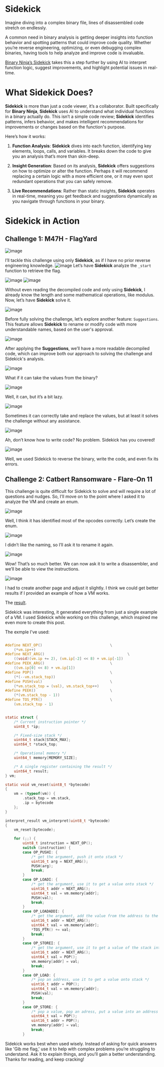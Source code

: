 # Sidekick
Imagine diving into a complex binary file, lines of disassembled code stretch on endlessly.

A common need in binary analysis is getting deeper insights into function behavior and spotting patterns that could improve code quality. Whether you’re reverse engineering, optimizing, or even debugging complex binaries, having tools to help analyze and improve code is invaluable. 

[Binary Ninja’s Sidekick](https://sidekick.binary.ninja/) takes this a step further by using AI to interpret function logic, suggest improvements, and highlight potential issues in real-time. 

# What Sidekick Does?

**Sidekick** is more than just a code viewer, it’s a collaborator. 
Built specifically for **Binary Ninja**, **Sidekick** uses AI to understand what individual functions in a binary actually do. 
This isn’t a simple code review; **Sidekick** identifies patterns, infers behavior, and makes intelligent recommendations for improvements or changes based on the function's purpose.

Here’s how it works:

1. **Function Analysis**: **Sidekick** dives into each function, identifying key elements, loops, calls, and variables. It breaks down the code to give you an analysis that’s more than skin-deep.

2. **Insight Generation**: Based on its analysis, **Sidekick** offers suggestions on how to optimize or alter the function. Perhaps it will recommend replacing a certain logic with a more efficient one, or it may even spot redundant operations that you can safely remove.

3. **Live Recommendations**: Rather than static insights, **Sidekick** operates in real-time, meaning you get feedback and suggestions dynamically as you navigate through functions in your binary.

# Sidekick in Action

## Challenge 1: M47H - FlagYard
![image](https://github.com/user-attachments/assets/41768d96-8b66-4bb1-b5a7-5f52b7595476)

I’ll tackle this challenge using only **Sidekick**, as if I have no prior reverse engineering knowledge.
![image](https://github.com/user-attachments/assets/2c9f4c74-df27-49e4-a6a2-c44f953c5c27)
Let’s have **Sidekick** analyze the `_start` function to retrieve the flag.

![image](https://github.com/user-attachments/assets/4b195c0d-77e3-4228-af46-cf606e97a0c3)
![image](https://github.com/user-attachments/assets/5e0093d0-8923-4967-9d66-985e5b681c8a)


Without even reading the decompiled code and only using **Sidekick**, I already know the length and some mathematical operations, like modulus. Now, let’s have **Sidekick** solve it.

![image](https://github.com/user-attachments/assets/f510d40d-6f34-4c4a-863e-ea79ac22132c)

Before fully solving the challenge, let’s explore another feature: `Suggestions`. This feature allows **Sidekick** to rename or modify code with more understandable names, based on the user's approval.

![image](https://github.com/user-attachments/assets/48c18e86-249d-475e-b575-00002822e497)


After applying the **Suggestions**, we’ll have a more readable decompiled code, which can improve both our approach to solving the challenge and Sidekick's analysis.

![image](https://github.com/user-attachments/assets/d2b50db1-7bdc-4892-8784-2f3f7868b437)


What if it can take the values from the binary?

![image](https://github.com/user-attachments/assets/a845af67-cd25-4a21-8930-3a9fe8eb4e6a)

Well, it can, but it’s a bit lazy.

![image](https://github.com/user-attachments/assets/b2205c23-1fe5-4925-ac1e-d5b1b204afba)

Sometimes it can correctly take and replace the values, but at least it solves the challenge without any assistance.

![image](https://github.com/user-attachments/assets/4ad2fbda-a04b-41db-b656-6ff861531ffb)

Ah, don’t know how to write code? No problem. Sidekick has you covered!

![image](https://github.com/user-attachments/assets/ec216e82-275b-4707-85a2-d0e8f5cb715c)

Well, we used Sidekick to reverse the binary, write the code, and even fix its errors.

## Challenge 2: Catbert Ransomware - Flare-On 11
This challenge is quite difficult for Sidekick to solve and will require a lot of questions and nudges. So, I’ll move on to the point where I asked it to analyze the VM and create an enum.

![image](https://github.com/user-attachments/assets/f6d75442-1d84-42bd-87fe-1b269d11fa93)

Well, I think it has identified most of the opcodes correctly. Let’s create the enum.

![image](https://github.com/user-attachments/assets/f05b5056-ab0d-4405-b666-fe9f41744cc1)

I didn’t like the naming, so I’ll ask it to rename it again.

![image](https://github.com/user-attachments/assets/efcad540-f436-468e-858f-bcfab119c567)

Wow! That’s so much better. We can now ask it to write a disassembler, and we’ll be able to view the instructions.

![image](https://github.com/user-attachments/assets/c19ba659-f65a-4cc5-88d2-d6828b20979c)

I had to create another page and adjust it slightly. I think we could get better results if I provided an example of how a VM works.

The [result](https://github.com/0iqx/sidekick/blob/main/sidekickVM.py).

Sidekick was interesting, it generated everything from just a single example of a VM. I used Sidekick while working on this challenge, which inspired me even more to create this post.

The exmple I've used:
```C

#define NEXT_OP()                               \
    (*vm.ip++)
#define NEXT_ARG()                                      \
    ((void)(vm.ip += 2), (vm.ip[-2] << 8) + vm.ip[-1])
#define PEEK_ARG()                              \
    ((vm.ip[0] << 8) + vm.ip[1])
#define POP()                                   \
    (*(--vm.stack_top))
#define PUSH(val)                               \
    (*vm.stack_top = (val), vm.stack_top++)
#define PEEK()                                  \
    (*(vm.stack_top - 1))
#define TOS_PTR()                               \
    (vm.stack_top - 1)


static struct {
    /* Current instruction pointer */
    uint8_t *ip;

    /* Fixed-size stack */
    uint64_t stack[STACK_MAX];
    uint64_t *stack_top;

    /* Operational memory */
    uint64_t memory[MEMORY_SIZE];

    /* A single register containing the result */
    uint64_t result;
} vm;

static void vm_reset(uint8_t *bytecode)
{
    vm = (typeof(vm)) {
        .stack_top = vm.stack,
        .ip = bytecode
    };
}

interpret_result vm_interpret(uint8_t *bytecode)
{
    vm_reset(bytecode);

    for (;;) {
        uint8_t instruction = NEXT_OP();
        switch (instruction) {
        case OP_PUSHI: {
            /* get the argument, push it onto stack */
            uint16_t arg = NEXT_ARG();
            PUSH(arg);
            break;
        }
        case OP_LOADI: {
            /* get the argument, use it to get a value onto stack */
            uint16_t addr = NEXT_ARG();
            uint64_t val = vm.memory[addr];
            PUSH(val);
            break;
        }
        case OP_LOADADDI: {
            /* get the argument, add the value from the address to the top of the stack */
            uint16_t addr = NEXT_ARG();
            uint64_t val = vm.memory[addr];
            *TOS_PTR() += val;
            break;
        }
        case OP_STOREI: {
            /* get the argument, use it to get a value of the stack into a memory cell */
            uint16_t addr = NEXT_ARG();
            uint64_t val = POP();
            vm.memory[addr] = val;
            break;
        }
        case OP_LOAD: {
            /* pop an address, use it to get a value onto stack */
            uint16_t addr = POP();
            uint64_t val = vm.memory[addr];
            PUSH(val);
            break;
        }
        case OP_STORE: {
            /* pop a value, pop an adress, put a value into an address */
            uint64_t val = POP();
            uint16_t addr = POP();
            vm.memory[addr] = val;
            break;
        }

```

Sidekick works best when used wisely. Instead of asking for quick answers like 'Gib me flag,' use it to help with complex problems you’re struggling to understand. Ask it to explain things, and you’ll gain a better understanding. Thanks for reading, and keep cracking!
